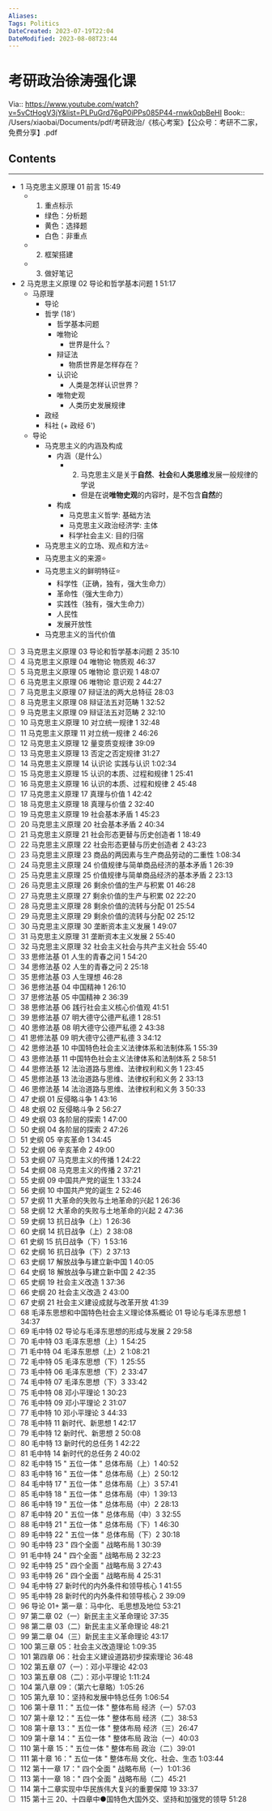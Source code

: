 ```yaml
---
Aliases: 
Tags: Politics
DateCreated: 2023-07-19T22:04
DateModified: 2023-08-08T23:44
---
```

# 考研政治徐涛强化课
Via:: https://www.youtube.com/watch?v=5vCtHogV3jY&list=PLPuGrd76gP0iPPs085P44-rnwk0qbBeHI
Book:: /Users/xiaobai/Documents/pdf/考研政治/《核心考案》【公众号：考研不二家，免费分享】.pdf

## Contents
---
- 1 马克思主义原理 01 前言 15:49
	- 1. 重点标示
		- 绿色：分析题
		- 黄色：选择题
		- 白色：非重点
	- 2. 框架搭建
	- 3. 做好笔记
- 2 马克思主义原理 02 导论和哲学基本问题 1 51:17
	- 马原理
		- 导论
		- 哲学 (18')
			- 哲学基本问题
			- 唯物论
				- 世界是什么？
			- 辩证法
				- 物质世界是怎样存在？
			- 认识论
				- 人类是怎样认识世界？
			- 唯物史观
				- 人类历史发展规律
		- 政经
		- 科社 (+ 政经 6')
	- 导论
		- 马克思主义的内涵及构成
			- 内涵（是什么）
				- 2. 马克思主义是关于**自然**、**社会**和**人类思维**发展一般规律的学说
					- 但是在说**唯物史观**的内容时，是不包含**自然**的
			- 构成
				- 马克思主义哲学: 基础方法
				- 马克思主义政治经济学: 主体
				- 科学社会主义: 目的归宿
		- 马克思主义的立场、观点和方法⭐
		- 马克思主义的来源⭐
		- 马克思主义的鲜明特征⭐
			- 科学性（正确，独有，强大生命力）
			- 革命性（强大生命力）
			- 实践性（独有，强大生命力）
			- 人民性
			- 发展开放性
		- 马克思主义的当代价值
- [ ] 3 马克思主义原理 03 导论和哲学基本问题 2 35:10
- [ ] 4 马克思主义原理 04 唯物论 物质观 46:37
- [ ] 5 马克思主义原理 05 唯物论 意识观 1 48:07
- [ ] 6 马克思主义原理 06 唯物论 意识观 2 44:27
- [ ] 7 马克思主义原理 07 辩证法的两大总特征 28:03
- [ ] 8 马克思主义原理 08 辩证法五对范畴 1 32:52
- [ ] 9 马克思主义原理 09 辩证法五对范畴 2 32:10
- [ ] 10 马克思主义原理 10 对立统一规律 1 32:48
- [ ] 11 马克思主义原理 11 对立统一规律 2 46:26
- [ ] 12 马克思主义原理 12 量变质变规律 39:09
- [ ] 13 马克思主义原理 13 否定之否定规律 31:27
- [ ] 14 马克思主义原理 14 认识论 实践与认识 1:02:34
- [ ] 15 马克思主义原理 15 认识的本质、过程和规律 1 25:41
- [ ] 16 马克思主义原理 16 认识的本质、过程和规律 2 45:48
- [ ] 17 马克思主义原理 17 真理与价值 1 42:42
- [ ] 18 马克思主义原理 18 真理与价值 2 32:40
- [ ] 19 马克思主义原理 19 社会基本矛盾 1 45:23
- [ ] 20 马克思主义原理 20 社会基本矛盾 2 40:34
- [ ] 21 马克思主义原理 21 社会形态更替与历史创造者 1 18:49
- [ ] 22 马克思主义原理 22 社会形态更替与历史创造者 2 43:23
- [ ] 23 马克思主义原理 23 商品的两因素与生产商品劳动的二重性 1:08:34
- [ ] 24 马克思主义原理 24 价值规律与简单商品经济的基本矛盾 1 26:39
- [ ] 25 马克思主义原理 25 价值规律与简单商品经济的基本矛盾 2 23:13
- [ ] 26 马克思主义原理 26 剩余价值的生产与积累 01 46:28
- [ ] 27 马克思主义原理 27 剩余价值的生产与积累 02 22:20
- [ ] 28 马克思主义原理 28 剩余价值的流转与分配 01 25:54
- [ ] 29 马克思主义原理 29 剩余价值的流转与分配 02 25:12
- [ ] 30 马克思主义原理 30 垄断资本主义发展 1 49:07
- [ ] 31 马克思主义原理 31 垄断资本主义发展 2 55:40
- [ ] 32 马克思主义原理 32 社会主义社会与共产主义社会 55:40
- [ ] 33 思修法基 01 人生的青春之问 1 54:20
- [ ] 34 思修法基 02 人生的青春之问 2 25:18
- [ ] 35 思修法基 03 人生理想 46:28
- [ ] 36 思修法基 04 中国精神 1 26:10
- [ ] 37 思修法基 05 中国精神 2 36:39
- [ ] 38 思修法基 06 践行社会主义核心价值观 41:51
- [ ] 39 思修法基 07 明大德守公德严私德 1 28:51
- [ ] 40 思修法基 08 明大德守公德严私德 2 43:38
- [ ] 41 思修法基 09 明大德守公德严私德 3 34:12
- [ ] 42 思修法基 10 中国特色社会主义法律体系和法制体系 1 55:39
- [ ] 43 思修法基 11 中国特色社会主义法律体系和法制体系 2 58:51
- [ ] 44 思修法基 12 法治道路与思维、法律权利和义务 1 23:45
- [ ] 45 思修法基 13 法治道路与思维、法律权利和义务 2 33:13
- [ ] 46 思修法基 14 法治道路与思维、法律权利和义务 3 50:33
- [ ] 47 史纲 01 反侵略斗争 1 43:16
- [ ] 48 史纲 02 反侵略斗争 2 56:27
- [ ] 49 史纲 03 各阶层的探索 1 47:00
- [ ] 50 史纲 04 各阶层的探索 2 47:26
- [ ] 51 史纲 05 辛亥革命 1 34:45
- [ ] 52 史纲 06 辛亥革命 2 49:00
- [ ] 53 史纲 07 马克思主义的传播 1 24:22
- [ ] 54 史纲 08 马克思主义的传播 2 37:21
- [ ] 55 史纲 09 中国共产党的诞生 1 33:24
- [ ] 56 史纲 10 中国共产党的诞生 2 52:46
- [ ] 57 史纲 11 大革命的失败与土地革命的兴起 1 26:36
- [ ] 58 史纲 12 大革命的失败与土地革命的兴起 2 47:36
- [ ] 59 史纲 13 抗日战争（上）1 26:36
- [ ] 60 史纲 14 抗日战争（上）2 38:08
- [ ] 61 史纲 15 抗日战争（下）1 53:16
- [ ] 62 史纲 16 抗日战争（下）2 37:13
- [ ] 63 史纲 17 解放战争与建立新中国 1 40:05
- [ ] 64 史纲 18 解放战争与建立新中国 2 42:35
- [ ] 65 史纲 19 社会主义改造 1 37:36
- [ ] 66 史纲 20 社会主义改造 2 43:00
- [ ] 67 史纲 21 社会主义建设成就与改革开放 41:39
- [ ] 68 毛泽东思想和中国特色社会主义理论体系概论 01 导论与毛泽东思想 1 34:37
- [ ] 69 毛中特 02 导论与毛泽东思想的形成与发展 2 29:58
- [ ] 70 毛中特 03 毛泽东思想（上）1 54:25
- [ ] 71 毛中特 04 毛泽东思想（上）2 1:08:21
- [ ] 72 毛中特 05 毛泽东思想（下）1 25:55
- [ ] 73 毛中特 06 毛泽东思想（下）2 33:47
- [ ] 74 毛中特 07 毛泽东思想（下）3 33:42
- [ ] 75 毛中特 08 邓小平理论 1 30:23
- [ ] 76 毛中特 09 邓小平理论 2 31:07
- [ ] 77 毛中特 10 邓小平理论 3 44:33
- [ ] 78 毛中特 11 新时代、新思想 1 42:17
- [ ] 79 毛中特 12 新时代、新思想 2 50:08
- [ ] 80 毛中特 13 新时代的总任务 1 42:22
- [ ] 81 毛中特 14 新时代的总任务 2 40:02
- [ ] 82 毛中特 15 " 五位一体 " 总体布局（上）1 40:52
- [ ] 83 毛中特 16 " 五位一体 " 总体布局（上）2 50:12
- [ ] 84 毛中特 17 " 五位一体 " 总体布局（上）3 57:41
- [ ] 85 毛中特 18 " 五位一体 " 总体布局（中）1 39:13
- [ ] 86 毛中特 19 " 五位一体 " 总体布局（中）2 28:13
- [ ] 87 毛中特 20 " 五位一体 " 总体布局（中）3 32:55
- [ ] 88 毛中特 21 " 五位一体 " 总体布局（下）1 46:30
- [ ] 89 毛中特 22 " 五位一体 " 总体布局（下）2 30:18
- [ ] 90 毛中特 23 " 四个全面 " 战略布局 1 30:39
- [ ] 91 毛中特 24 " 四个全面 " 战略布局 2 32:23
- [ ] 92 毛中特 25 " 四个全面 " 战略布局 3 27:43
- [ ] 93 毛中特 26 " 四个全面 " 战略布局 4 25:31
- [ ] 94 毛中特 27 新时代的内外条件和领导核心 1 41:55
- [ ] 95 毛中特 28 新时代的内外条件和领导核心 2 39:09
- [ ] 96 导论 01+ 第一章：马中化、毛思想及地位 53:21
- [ ] 97 第二章 02（一）新民主主义革命理论 37:35
- [ ] 98 第二章 03（二）新民主主义革命理论 48:21
- [ ] 99 第二章 04（三）新民主主义革命理论 43:17
- [ ] 100 第三章 05：社会主义改造理论 1:09:35
- [ ] 101 第四章 06：社会主义建设道路初步探索理论 36:48
- [ ] 102 第五章 07（一）：邓小平理论 42:03
- [ ] 103 第五章 08（二）：邓小平理论 1:11:24
- [ ] 104 第八章 09：（第六七章略）1:05:26
- [ ] 105 第九章 10：坚持和发展中特总任务 1:06:54
- [ ] 106 第十章 11：" 五位一体 " 整体布局 经济（一）57:03
- [ ] 107 第十章 12：" 五位一体 " 整体布局 经济（二）38:53
- [ ] 108 第十章 13：" 五位一体 " 整体布局 经济（三）26:47
- [ ] 109 第十章 14：" 五位一体 " 整体布局 政治（一）40:03
- [ ] 110 第十章 15：" 五位一体 " 整体布局 政治（二）39:01
- [ ] 111 第十章 16：" 五位一体 " 整体布局 文化、社会、生态 1:03:44
- [ ] 112 第十一章 17：" 四个全面 " 战略布局（一）1:01:36
- [ ] 113 第十一章 18：" 四个全面 " 战略布局（二）45:21
- [ ] 114 第十二章实现中华民族伟大复兴的重要保障 19 33:37
- [ ] 115 第十三 20、十四章中●国特色大国外交、坚持和加强党的领导 51:28
